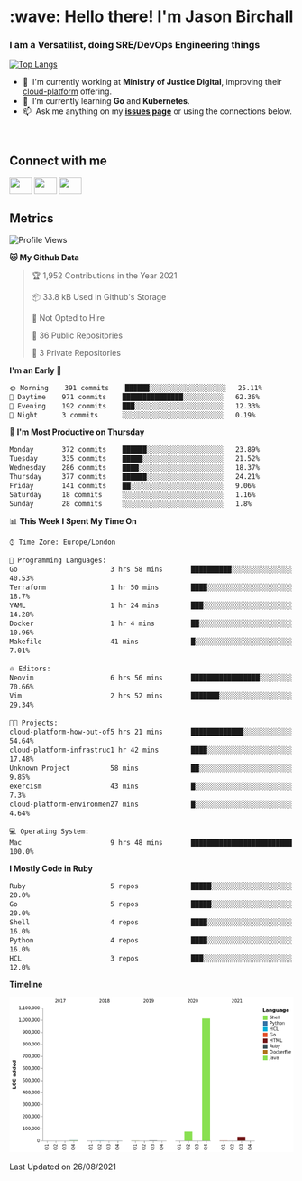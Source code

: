 <h1 align="left" id="jason-title">:wave: Hello there! I'm Jason Birchall</h1>
<h3 align="left">I am a Versatilist, doing SRE/DevOps Engineering things</h3>

[![Top Langs](https://github-readme-stats.vercel.app/api?username=jasonBirchall&show_icons=true&count_private=true&include_all_commits=true&theme=gruvbox)](https://github.com/anuraghazra/github-readme-stats)

- :office: &nbsp;I'm currently working at **Ministry of Justice Digital**, improving their [cloud-platform](https://github.com/ministryofjustice/cloud-platform) offering.
- :seedling: &nbsp;I’m currently learning **Go** and **Kubernetes**.
- :mailbox: &nbsp;Ask me anything on my **[issues page]** or using the connections below.


<br>

<h2>Connect with me</h2>
<p>
<a href="https://twitter.com/jsonBirchall" target="blank"><img align="center" src="https://cdn.jsdelivr.net/npm/simple-icons@3.0.1/icons/twitter.svg" alt="" height="30" width="40" /></a>
<a href="https://keybase.io/json0" target="blank"><img align="center" src="https://cdn.jsdelivr.net/npm/simple-icons@3.0.1/icons/keybase.svg" alt="" height="30" width="40" /></a>
<a href="https://www.reddit.com/user/kakorate" target="blank"><img align="center" src="https://cdn.jsdelivr.net/npm/simple-icons@3.0.1/icons/reddit.svg" alt="" height="30" width="40" /></a>
</p>

<h2>Metrics</h2>

<!--START_SECTION:waka-->
![Profile Views](http://img.shields.io/badge/Profile%20Views-0-blue)

**🐱 My Github Data** 

> 🏆 1,952 Contributions in the Year 2021
 > 
> 📦 33.8 kB Used in Github's Storage 
 > 
> 🚫 Not Opted to Hire
 > 
> 📜 36 Public Repositories 
 > 
> 🔑 3 Private Repositories  
 > 
**I'm an Early 🐤** 

```text
🌞 Morning    391 commits    ██████░░░░░░░░░░░░░░░░░░░   25.11% 
🌆 Daytime    971 commits    ███████████████░░░░░░░░░░   62.36% 
🌃 Evening    192 commits    ███░░░░░░░░░░░░░░░░░░░░░░   12.33% 
🌙 Night      3 commits      ░░░░░░░░░░░░░░░░░░░░░░░░░   0.19%

```
📅 **I'm Most Productive on Thursday** 

```text
Monday       372 commits    ██████░░░░░░░░░░░░░░░░░░░   23.89% 
Tuesday      335 commits    █████░░░░░░░░░░░░░░░░░░░░   21.52% 
Wednesday    286 commits    ████░░░░░░░░░░░░░░░░░░░░░   18.37% 
Thursday     377 commits    ██████░░░░░░░░░░░░░░░░░░░   24.21% 
Friday       141 commits    ██░░░░░░░░░░░░░░░░░░░░░░░   9.06% 
Saturday     18 commits     ░░░░░░░░░░░░░░░░░░░░░░░░░   1.16% 
Sunday       28 commits     ░░░░░░░░░░░░░░░░░░░░░░░░░   1.8%

```


📊 **This Week I Spent My Time On** 

```text
⌚︎ Time Zone: Europe/London

💬 Programming Languages: 
Go                       3 hrs 58 mins       ██████████░░░░░░░░░░░░░░░   40.53% 
Terraform                1 hr 50 mins        ████░░░░░░░░░░░░░░░░░░░░░   18.7% 
YAML                     1 hr 24 mins        ███░░░░░░░░░░░░░░░░░░░░░░   14.28% 
Docker                   1 hr 4 mins         ██░░░░░░░░░░░░░░░░░░░░░░░   10.96% 
Makefile                 41 mins             █░░░░░░░░░░░░░░░░░░░░░░░░   7.01%

🔥 Editors: 
Neovim                   6 hrs 56 mins       █████████████████░░░░░░░░   70.66% 
Vim                      2 hrs 52 mins       ███████░░░░░░░░░░░░░░░░░░   29.34%

🐱‍💻 Projects: 
cloud-platform-how-out-of5 hrs 21 mins       █████████████░░░░░░░░░░░░   54.64% 
cloud-platform-infrastruc1 hr 42 mins        ████░░░░░░░░░░░░░░░░░░░░░   17.48% 
Unknown Project          58 mins             ██░░░░░░░░░░░░░░░░░░░░░░░   9.85% 
exercism                 43 mins             █░░░░░░░░░░░░░░░░░░░░░░░░   7.3% 
cloud-platform-environmen27 mins             █░░░░░░░░░░░░░░░░░░░░░░░░   4.64%

💻 Operating System: 
Mac                      9 hrs 48 mins       █████████████████████████   100.0%

```

**I Mostly Code in Ruby** 

```text
Ruby                     5 repos             █████░░░░░░░░░░░░░░░░░░░░   20.0% 
Go                       5 repos             █████░░░░░░░░░░░░░░░░░░░░   20.0% 
Shell                    4 repos             ████░░░░░░░░░░░░░░░░░░░░░   16.0% 
Python                   4 repos             ████░░░░░░░░░░░░░░░░░░░░░   16.0% 
HCL                      3 repos             ███░░░░░░░░░░░░░░░░░░░░░░   12.0%

```


**Timeline**

![Chart not found](https://raw.githubusercontent.com/jasonBirchall/jasonBirchall/main/charts/bar_graph.png) 


 Last Updated on 26/08/2021
<!--END_SECTION:waka-->

<!-- links -->

[issues page]: https://github.com/jasonBirchall/jasonBirchall/issues "jasonBirchall/issues"
